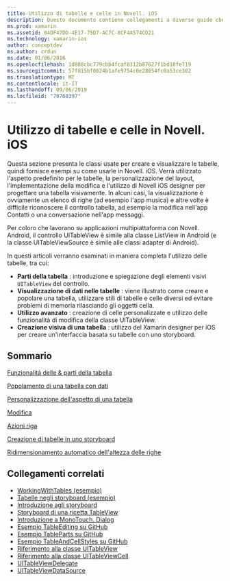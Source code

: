 ```yaml
---
title: Utilizzo di tabelle e celle in Novell. iOS
description: Questo documento contiene collegamenti a diverse guide che descrivono come visualizzare i dati con il controllo UITableView in un'app Novell. iOS.
ms.prod: xamarin
ms.assetid: 04DF47DD-4E17-75D7-AC7C-8CF4A574CD21
ms.technology: xamarin-ios
author: conceptdev
ms.author: crdun
ms.date: 01/06/2016
ms.openlocfilehash: 1d888cbc779cbb4fcaf8312b87627f1bd18fe719
ms.sourcegitcommit: 57f815bf0024b1afe9754c0e28054fc0a53ce302
ms.translationtype: MT
ms.contentlocale: it-IT
ms.lasthandoff: 09/06/2019
ms.locfileid: "70768397"
---
```

# <a name="working-with-tables-and-cells-in-xamarinios"></a>Utilizzo di tabelle e celle in Novell. iOS

Questa sezione presenta le classi usate per creare e visualizzare le tabelle, quindi fornisce esempi su come usarle in Novell. iOS. Verrà utilizzato l'aspetto predefinito per le tabelle, la personalizzazione del layout, l'implementazione della modifica e l'utilizzo di Novell iOS designer per progettare una tabella visivamente. In alcuni casi, la visualizzazione è ovviamente un elenco di righe (ad esempio l'app musica) e altre volte è difficile riconoscere il controllo tabella, ad esempio la modifica nell'app Contatti o una conversazione nell'app messaggi.

Per coloro che lavorano su applicazioni multipiattaforma con Novell. Android, il controllo UITableView è simile alla classe ListView in Android (e la classe UITableViewSource è simile alle classi adapter di Android).

In questi articoli verranno esaminati in maniera completa l'utilizzo delle tabelle, tra cui:

- **Parti della tabella** : introduzione e spiegazione degli elementi visivi `UITableView` del controllo. 
- **Visualizzazione di dati nelle tabelle** : viene illustrato come creare e popolare una tabella, utilizzare stili di tabelle e celle diversi ed evitare problemi di memoria rilasciando gli oggetti cella. 
- **Utilizzo avanzato** : creazione di celle personalizzate e utilizzo delle funzionalità di modifica della classe UITableView. 
- **Creazione visiva di una tabella** : utilizzo del Xamarin designer per iOS per creare un'interfaccia basata su tabelle con uno storyboard. 

## <a name="contents"></a>Sommario

 [Funzionalità delle &amp; parti della tabella](~/ios/user-interface/controls/tables/table-parts-and-functionality.md)

 [Popolamento di una tabella con dati](~/ios/user-interface/controls/tables/populating-a-table-with-data.md)

 [Personalizzazione dell'aspetto di una tabella](~/ios/user-interface/controls/tables/customizing-table-appearance.md)

 [Modifica](~/ios/user-interface/controls/tables/editing.md)

 [Azioni riga](~/ios/user-interface/controls/tables/row-action.md)

 [Creazione di tabelle in uno storyboard](~/ios/user-interface/controls/tables/creating-tables-in-a-storyboard.md)

 [Ridimensionamento automatico dell'altezza delle righe](~/ios/user-interface/controls/tables/autosizing-row-height.md)

## <a name="related-links"></a>Collegamenti correlati

- [WorkingWithTables (esempio)](https://docs.microsoft.com/samples/xamarin/ios-samples/workingwithtables)
- [Tabelle negli storyboard (esempio)](https://docs.microsoft.com/samples/xamarin/ios-samples/storyboardtable)
- [Introduzione agli storyboard](~/ios/user-interface/storyboards/index.md)
- [Storyboard di una ricetta TableView](https://github.com/xamarin/recipes/tree/master/Recipes/ios/general/storyboard/storyboard_a_tableview)
- [Introduzione a MonoTouch. Dialog](~/ios/user-interface/monotouch.dialog/index.md)
- [Esempio TableEditing su GitHub](https://github.com/xamarin/monotouch-samples/tree/master/TableEditing)
- [Esempio TableParts su GitHub](https://github.com/xamarin/monotouch-samples/tree/master/TableParts)
- [Esempio TableAndCellStyles su GitHub](https://github.com/xamarin/mobile-samples/tree/master/TablesLists)
- [Riferimento alla classe UITableView](https://developer.apple.com/library/ios/documentation/UIKit/Reference/UITableView_Class/)
- [Riferimento alla classe UITableViewCell](https://developer.apple.com/library/ios/documentation/UIKit/Reference/UITableViewCell_Class/)
- [UITableViewDelegate](https://developer.apple.com/library/ios/documentation/UIKit/Reference/UITableViewDelegate_Protocol/)
- [UITableViewDataSource](https://developer.apple.com/library/ios/documentation/UIKit/Reference/UITableViewDataSource_Protocol/)
